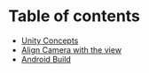 # Table of contents

* [Unity Concepts](README.md)
* [Align Camera with the view](align-camera-with-the-view.md)
* [Android Build](android-build.md)
